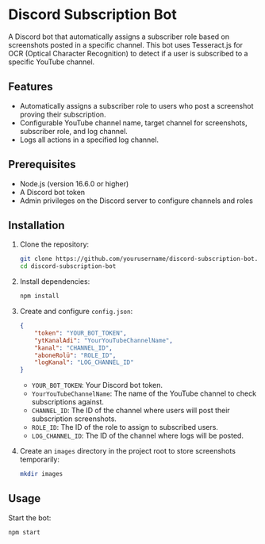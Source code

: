 # Discord Subscription Bot

A Discord bot that automatically assigns a subscriber role based on screenshots posted in a specific channel. This bot uses Tesseract.js for OCR (Optical Character Recognition) to detect if a user is subscribed to a specific YouTube channel.

## Features
- Automatically assigns a subscriber role to users who post a screenshot proving their subscription.
- Configurable YouTube channel name, target channel for screenshots, subscriber role, and log channel.
- Logs all actions in a specified log channel.

## Prerequisites
- Node.js (version 16.6.0 or higher)
- A Discord bot token
- Admin privileges on the Discord server to configure channels and roles

## Installation

1. Clone the repository:

    ```bash
    git clone https://github.com/yourusername/discord-subscription-bot.git
    cd discord-subscription-bot
    ```

2. Install dependencies:

    ```bash
    npm install
    ```

3. Create and configure `config.json`:

    ```json
    {
        "token": "YOUR_BOT_TOKEN",
        "ytKanalAdi": "YourYouTubeChannelName",
        "kanal": "CHANNEL_ID",
        "aboneRolü": "ROLE_ID",
        "logKanal": "LOG_CHANNEL_ID"
    }
    ```
   - `YOUR_BOT_TOKEN`: Your Discord bot token.
   - `YourYouTubeChannelName`: The name of the YouTube channel to check subscriptions against.
   - `CHANNEL_ID`: The ID of the channel where users will post their subscription screenshots.
   - `ROLE_ID`: The ID of the role to assign to subscribed users.
   - `LOG_CHANNEL_ID`: The ID of the channel where logs will be posted.

4. Create an `images` directory in the project root to store screenshots temporarily:

    ```bash
    mkdir images
    ```

## Usage

Start the bot:

```bash
npm start
